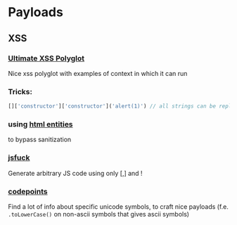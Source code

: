 # Payloads

## XSS

### [Ultimate XSS Polyglot](https://github.com/0xsobky/HackVault/wiki/Unleashing-an-Ultimate-XSS-Polyglot)
Nice xss polyglot with examples of context in which it can run

### Tricks:
```javascript
[]['constructor']['constructor']('alert(1)') // all strings can be replaced with OCT notation: "\143\157...." etc.
```

### using [html entities](https://www.w3schools.com/html/html_entities.asp)
to bypass sanitization

### [jsfuck](http://www.jsfuck.com/)
Generate arbitrary JS code using only [,] and !

### [codepoints](https://codepoints.net/)
Find a lot of info about specific unicode symbols, to craft nice payloads (f.e. `.toLowerCase()` on non-ascii symbols that gives ascii symbols)
